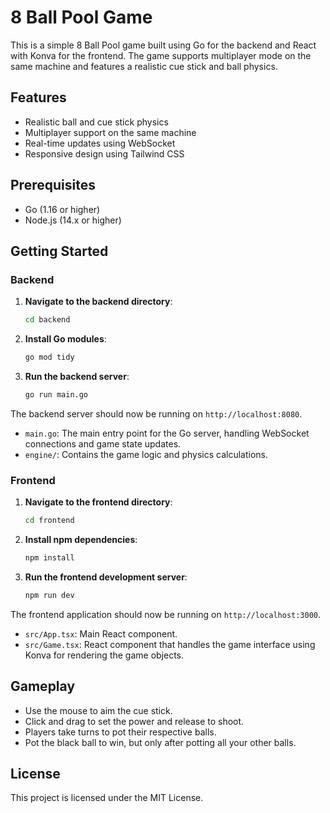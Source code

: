 # 8 Ball Pool Game

This is a simple 8 Ball Pool game built using Go for the backend and React with Konva for the frontend. The game supports multiplayer mode on the same machine and features a realistic cue stick and ball physics.

## Features

- Realistic ball and cue stick physics
- Multiplayer support on the same machine
- Real-time updates using WebSocket
- Responsive design using Tailwind CSS

## Prerequisites

- Go (1.16 or higher)
- Node.js (14.x or higher)

## Getting Started

### Backend

1. **Navigate to the backend directory**:
   ```sh
   cd backend
   ```
2. **Install Go modules**:
   ```sh
   go mod tidy
   ```
3. **Run the backend server**:
   ```sh
   go run main.go
   ```

The backend server should now be running on `http://localhost:8080`.

- `main.go`: The main entry point for the Go server, handling WebSocket connections and game state updates.
- `engine/`: Contains the game logic and physics calculations.

### Frontend

1. **Navigate to the frontend directory**:
   ```sh
   cd frontend
   ```
2. **Install npm dependencies**:
   ```sh
   npm install
   ```
3. **Run the frontend development server**:
   ```sh
   npm run dev
   ```

The frontend application should now be running on `http://localhost:3000`.

- `src/App.tsx`: Main React component.
- `src/Game.tsx`: React component that handles the game interface using Konva for rendering the game objects.

## Gameplay

- Use the mouse to aim the cue stick.
- Click and drag to set the power and release to shoot.
- Players take turns to pot their respective balls.
- Pot the black ball to win, but only after potting all your other balls.

## License

This project is licensed under the MIT License.
